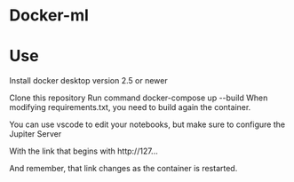 # Docker-ml

# Use

Install docker desktop version 2.5 or newer 

Clone this repository
Run command docker-compose up --build
When modifying requirements.txt, you need to build again the container.

You can use vscode to edit your notebooks, but make sure to configure the Jupiter Server

With the link that begins with http://127...

And remember, that link changes as the container is restarted.
